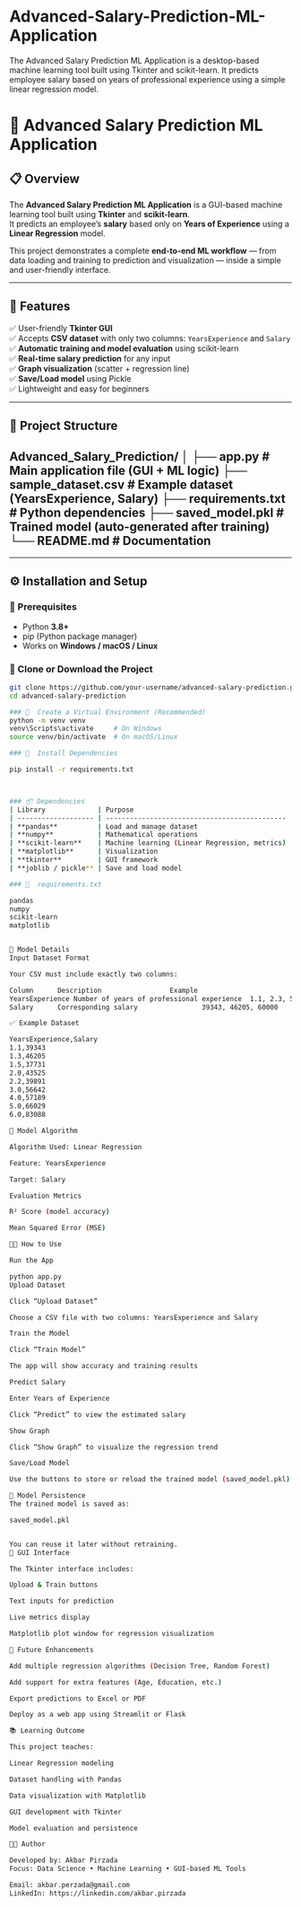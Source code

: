 # Advanced-Salary-Prediction-ML-Application
The Advanced Salary Prediction ML Application is a desktop-based machine learning tool built using Tkinter and scikit-learn. It predicts employee salary based on years of professional experience using a simple linear regression model.
# 🧠 Advanced Salary Prediction ML Application

## 📋 Overview
The **Advanced Salary Prediction ML Application** is a GUI-based machine learning tool built using **Tkinter** and **scikit-learn**.  
It predicts an employee’s **salary** based only on **Years of Experience** using a **Linear Regression** model.  

This project demonstrates a complete **end-to-end ML workflow** — from data loading and training to prediction and visualization — inside a simple and user-friendly interface.

---

## 🚀 Features
✅ User-friendly **Tkinter GUI**  
✅ Accepts **CSV dataset** with only two columns: `YearsExperience` and `Salary`  
✅ **Automatic training and model evaluation** using scikit-learn  
✅ **Real-time salary prediction** for any input  
✅ **Graph visualization** (scatter + regression line)  
✅ **Save/Load model** using Pickle  
✅ Lightweight and easy for beginners

---

## 🧩 Project Structure
Advanced_Salary_Prediction/
│
├── app.py # Main application file (GUI + ML logic)
├── sample_dataset.csv # Example dataset (YearsExperience, Salary)
├── requirements.txt # Python dependencies
├── saved_model.pkl # Trained model (auto-generated after training)
└── README.md # Documentation
-------------------------------------------------------------


---

## ⚙️ Installation and Setup

### ️⃣  Prerequisites
- Python **3.8+**
- pip (Python package manager)
- Works on **Windows / macOS / Linux**

### ️⃣  Clone or Download the Project
```bash
git clone https://github.com/your-username/advanced-salary-prediction.git
cd advanced-salary-prediction

### ️⃣  Create a Virtual Environment (Recommended)
python -m venv venv
venv\Scripts\activate     # On Windows
source venv/bin/activate  # On macOS/Linux

### ️⃣  Install Dependencies

pip install -r requirements.txt



### 📦 Dependencies
| Library             | Purpose                                       |
| ------------------- | --------------------------------------------- |
| **pandas**          | Load and manage dataset                       |
| **numpy**           | Mathematical operations                       |
| **scikit-learn**    | Machine learning (Linear Regression, metrics) |
| **matplotlib**      | Visualization                                 |
| **tkinter**         | GUI framework                                 |
| **joblib / pickle** | Save and load model                           |

### ️⃣  requirements.txt

pandas
numpy
scikit-learn
matplotlib


🧠 Model Details
Input Dataset Format

Your CSV must include exactly two columns:

Column		Description					Example
YearsExperience	Number of years of professional experience	1.1, 2.3, 5.5
Salary		Corresponding salary				39343, 46205, 60000

✅ Example Dataset

YearsExperience,Salary
1.1,39343
1.3,46205
1.5,37731
2.0,43525
2.2,39891
3.0,56642
4.0,57189
5.0,66029
6.0,83088

🧮 Model Algorithm

Algorithm Used: Linear Regression

Feature: YearsExperience

Target: Salary

Evaluation Metrics

R² Score (model accuracy)

Mean Squared Error (MSE)

🧑‍💻 How to Use

Run the App

python app.py
Upload Dataset

Click “Upload Dataset”

Choose a CSV file with two columns: YearsExperience and Salary

Train the Model

Click “Train Model”

The app will show accuracy and training results

Predict Salary

Enter Years of Experience

Click “Predict” to view the estimated salary

Show Graph

Click “Show Graph” to visualize the regression trend

Save/Load Model

Use the buttons to store or reload the trained model (saved_model.pkl)

💾 Model Persistence
The trained model is saved as:

saved_model.pkl


You can reuse it later without retraining.
🎨 GUI Interface

The Tkinter interface includes:

Upload & Train buttons

Text inputs for prediction

Live metrics display

Matplotlib plot window for regression visualization

🧰 Future Enhancements

Add multiple regression algorithms (Decision Tree, Random Forest)

Add support for extra features (Age, Education, etc.)

Export predictions to Excel or PDF

Deploy as a web app using Streamlit or Flask

📚 Learning Outcome

This project teaches:

Linear Regression modeling

Dataset handling with Pandas

Data visualization with Matplotlib

GUI development with Tkinter

Model evaluation and persistence

👨‍💻 Author

Developed by: Akbar Pirzada
Focus: Data Science • Machine Learning • GUI-based ML Tools

Email: akbar.perzada@gmail.com
LinkedIn: https://linkedin.com/akbar.pirzada
